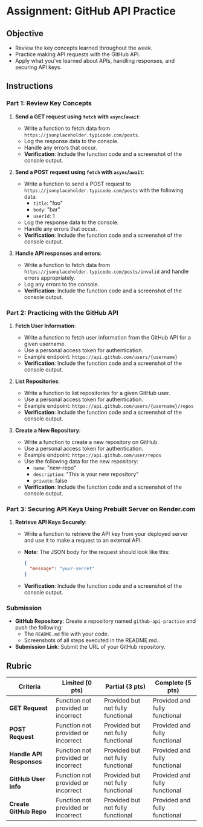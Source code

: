 # Assignment: GitHub API Practice

## Objective

- Review the key concepts learned throughout the week.
- Practice making API requests with the GitHub API.
- Apply what you've learned about APIs, handling responses, and securing API keys.

## Instructions

### Part 1: Review Key Concepts

1. **Send a GET request using `fetch` with `async`/`await`**:

   - Write a function to fetch data from `https://jsonplaceholder.typicode.com/posts`.
   - Log the response data to the console.
   - Handle any errors that occur.
   - **Verification**: Include the function code and a screenshot of the console output.

2. **Send a POST request using `fetch` with `async`/`await`**:

   - Write a function to send a POST request to `https://jsonplaceholder.typicode.com/posts` with the following data:
     - `title`: "foo"
     - `body`: "bar"
     - `userId`: 1
   - Log the response data to the console.
   - Handle any errors that occur.
   - **Verification**: Include the function code and a screenshot of the console output.

3. **Handle API responses and errors**:
   - Write a function to fetch data from `https://jsonplaceholder.typicode.com/posts/invalid` and handle errors appropriately.
   - Log any errors to the console.
   - **Verification**: Include the function code and a screenshot of the console output.

### Part 2: Practicing with the GitHub API

1. **Fetch User Information**:

   - Write a function to fetch user information from the GitHub API for a given username.
   - Use a personal access token for authentication.
   - Example endpoint: `https://api.github.com/users/{username}`
   - **Verification**: Include the function code and a screenshot of the console output.

2. **List Repositories**:

   - Write a function to list repositories for a given GitHub user.
   - Use a personal access token for authentication.
   - Example endpoint: `https://api.github.com/users/{username}/repos`
   - **Verification**: Include the function code and a screenshot of the console output.

3. **Create a New Repository**:
   - Write a function to create a new repository on GitHub.
   - Use a personal access token for authentication.
   - Example endpoint: `https://api.github.com/user/repos`
   - Use the following data for the new repository:
     - `name`: "new-repo"
     - `description`: "This is your new repository"
     - `private`: false
   - **Verification**: Include the function code and a screenshot of the console output.

### Part 3: Securing API Keys Using Prebuilt Server on Render.com

1. **Retrieve API Keys Securely**:

   - Write a function to retrieve the API key from your deployed server and use it to make a request to an external API.
   - **Note**: The JSON body for the request should look like this:

     ```json
     {
       "message": "your-secret"
     }
     ```

   - **Verification**: Include the function code and a screenshot of the console output.

### Submission

- **GitHub Repository**: Create a repository named `github-api-practice` and push the following:
  - The `README.md` file with your code.
  - Screenshots of all steps executed in the README.md..
- **Submission Link**: Submit the URL of your GitHub repository.

## Rubric

| Criteria                 | Limited (0 pts)                    | Partial (3 pts)                   | Complete (5 pts)              |
| ------------------------ | ---------------------------------- | --------------------------------- | ----------------------------- |
| **GET Request**          | Function not provided or incorrect | Provided but not fully functional | Provided and fully functional |
| **POST Request**         | Function not provided or incorrect | Provided but not fully functional | Provided and fully functional |
| **Handle API Responses** | Function not provided or incorrect | Provided but not fully functional | Provided and fully functional |
| **GitHub User Info**     | Function not provided or incorrect | Provided but not fully functional | Provided and fully functional |
| **Create GitHub Repo**   | Function not provided or incorrect | Provided but not fully functional | Provided and fully functional |
